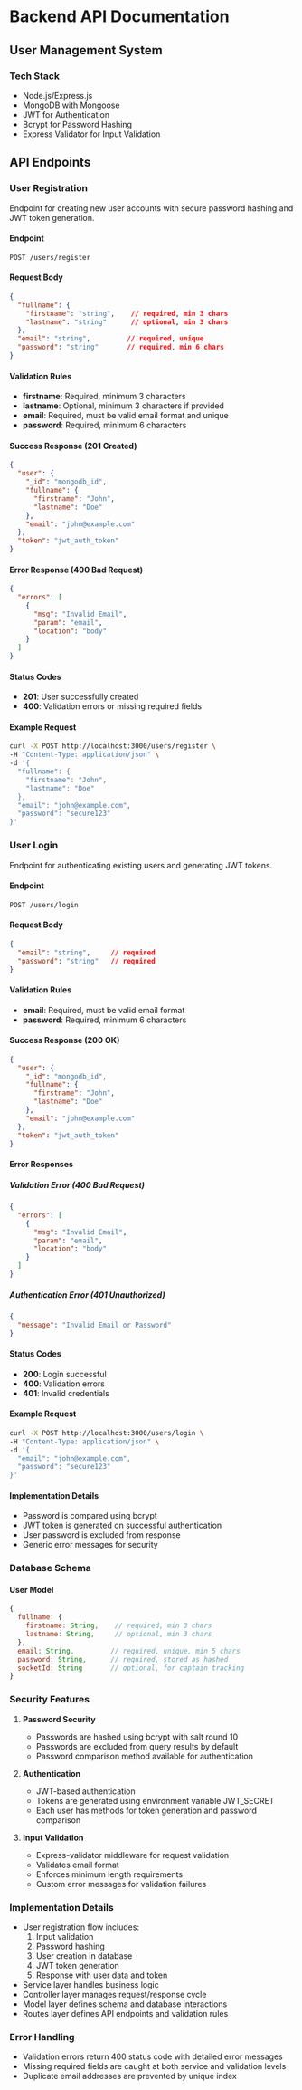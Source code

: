 # Backend API Documentation

## User Management System

### Tech Stack
- Node.js/Express.js
- MongoDB with Mongoose
- JWT for Authentication
- Bcrypt for Password Hashing
- Express Validator for Input Validation

## API Endpoints

### User Registration
Endpoint for creating new user accounts with secure password hashing and JWT token generation.

#### Endpoint
```
POST /users/register
```

#### Request Body
```json
{
  "fullname": {
    "firstname": "string",    // required, min 3 chars
    "lastname": "string"      // optional, min 3 chars
  },
  "email": "string",         // required, unique
  "password": "string"       // required, min 6 chars
}
```

#### Validation Rules
- **firstname**: Required, minimum 3 characters
- **lastname**: Optional, minimum 3 characters if provided
- **email**: Required, must be valid email format and unique
- **password**: Required, minimum 6 characters

#### Success Response (201 Created)
```json
{
  "user": {
    "_id": "mongodb_id",
    "fullname": {
      "firstname": "John",
      "lastname": "Doe"
    },
    "email": "john@example.com"
  },
  "token": "jwt_auth_token"
}
```

#### Error Response (400 Bad Request)
```json
{
  "errors": [
    {
      "msg": "Invalid Email",
      "param": "email",
      "location": "body"
    }
  ]
}
```

#### Status Codes
- **201**: User successfully created
- **400**: Validation errors or missing required fields

#### Example Request
```bash
curl -X POST http://localhost:3000/users/register \
-H "Content-Type: application/json" \
-d '{
  "fullname": {
    "firstname": "John",
    "lastname": "Doe"
  },
  "email": "john@example.com",
  "password": "secure123"
}'
```

### User Login
Endpoint for authenticating existing users and generating JWT tokens.

#### Endpoint
```
POST /users/login
```

#### Request Body
```json
{
  "email": "string",     // required
  "password": "string"   // required
}
```

#### Validation Rules
- **email**: Required, must be valid email format
- **password**: Required, minimum 6 characters

#### Success Response (200 OK)
```json
{
  "user": {
    "_id": "mongodb_id",
    "fullname": {
      "firstname": "John",
      "lastname": "Doe"
    },
    "email": "john@example.com"
  },
  "token": "jwt_auth_token"
}
```

#### Error Responses

##### Validation Error (400 Bad Request)
```json
{
  "errors": [
    {
      "msg": "Invalid Email",
      "param": "email",
      "location": "body"
    }
  ]
}
```

##### Authentication Error (401 Unauthorized)
```json
{
  "message": "Invalid Email or Password"
}
```

#### Status Codes
- **200**: Login successful
- **400**: Validation errors
- **401**: Invalid credentials

#### Example Request
```bash
curl -X POST http://localhost:3000/users/login \
-H "Content-Type: application/json" \
-d '{
  "email": "john@example.com",
  "password": "secure123"
}'
```

#### Implementation Details
- Password is compared using bcrypt
- JWT token is generated on successful authentication
- User password is excluded from response
- Generic error messages for security

### Database Schema

#### User Model
```javascript
{
  fullname: {
    firstname: String,    // required, min 3 chars
    lastname: String,     // optional, min 3 chars
  },
  email: String,         // required, unique, min 5 chars
  password: String,      // required, stored as hashed
  socketId: String       // optional, for captain tracking
}
```

### Security Features
1. **Password Security**
   - Passwords are hashed using bcrypt with salt round 10
   - Passwords are excluded from query results by default
   - Password comparison method available for authentication

2. **Authentication**
   - JWT-based authentication
   - Tokens are generated using environment variable JWT_SECRET
   - Each user has methods for token generation and password comparison

3. **Input Validation**
   - Express-validator middleware for request validation
   - Validates email format
   - Enforces minimum length requirements
   - Custom error messages for validation failures

### Implementation Details
- User registration flow includes:
  1. Input validation
  2. Password hashing
  3. User creation in database
  4. JWT token generation
  5. Response with user data and token
- Service layer handles business logic
- Controller layer manages request/response cycle
- Model layer defines schema and database interactions
- Routes layer defines API endpoints and validation rules

### Error Handling
- Validation errors return 400 status code with detailed error messages
- Missing required fields are caught at both service and validation levels
- Duplicate email addresses are prevented by unique index